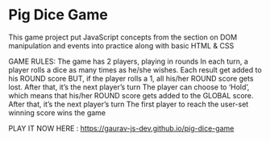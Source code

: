 # Pig Dice Game

This game project put JavaScript concepts from the section on DOM manipulation and events into practice along with basic HTML & CSS

GAME RULES:
The game has 2 players, playing in rounds
In each turn, a player rolls a dice as many times as he/she wishes. Each result get added to his ROUND score
BUT, if the player rolls a 1, all his/her ROUND score gets lost. After that, it’s the next player’s turn
The player can choose to ‘Hold’, which means that his/her ROUND score gets added to the GLOBAL score. After that, it’s the next player’s turn
The first player to reach the user-set winning score wins the game

PLAY IT NOW HERE : https://gaurav-js-dev.github.io/pig-dice-game

